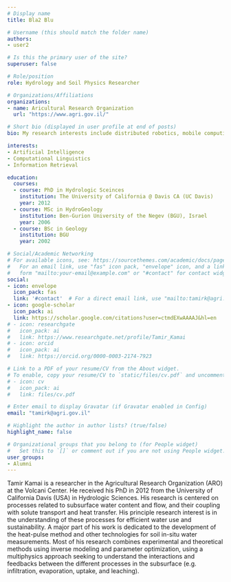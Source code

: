 ```yaml
---
# Display name
title: Bla2 Blu

# Username (this should match the folder name)
authors:
- user2

# Is this the primary user of the site?
superuser: false

# Role/position
role: Hydrology and Soil Physics Researcher

# Organizations/Affiliations
organizations:
- name: Aricultural Research Organization
  url: "https://www.agri.gov.il/"

# Short bio (displayed in user profile at end of posts)
bio: My research interests include distributed robotics, mobile computing and programmable matter.

interests:
- Artificial Intelligence
- Computational Linguistics
- Information Retrieval

education:
  courses:
  - course: PhD in Hydrologic Sceinces
    institution: The University of California @ Davis CA (UC Davis)
    year: 2012
  - course: MSc in HydroGeology
    institution: Ben-Gurion University of the Negev (BGU), Israel
    year: 2006
  - course: BSc in Geology
    institution: BGU
    year: 2002

# Social/Academic Networking
# For available icons, see: https://sourcethemes.com/academic/docs/page-builder/#icons
#   For an email link, use "fas" icon pack, "envelope" icon, and a link in the
#   form "mailto:your-email@example.com" or "#contact" for contact widget.
social:
- icon: envelope
  icon_pack: fas
  link: '#contact'  # For a direct email link, use "mailto:tamirk@agri.gov.il".
- icon: google-scholar
  icon_pack: ai
  link: https://scholar.google.com/citations?user=ctmdEXwAAAAJ&hl=en
# - icon: researchgate
#   icon_pack: ai
#   link: https://www.researchgate.net/profile/Tamir_Kamai
# - icon: orcid
#   icon_pack: ai
#   link: https://orcid.org/0000-0003-2174-7923

# Link to a PDF of your resume/CV from the About widget.
# To enable, copy your resume/CV to `static/files/cv.pdf` and uncomment the lines below.
# - icon: cv
#   icon_pack: ai
#   link: files/cv.pdf

# Enter email to display Gravatar (if Gravatar enabled in Config)
email: "tamirk@agri.gov.il"

# Highlight the author in author lists? (true/false)
highlight_name: false

# Organizational groups that you belong to (for People widget)
#   Set this to `[]` or comment out if you are not using People widget.
user_groups:
- Alumni
---
```


Tamir Kamai is a researcher in the Agricultural Research Organization (ARO) at the Volcani Center. He received his PhD in 2012 from the University of California Davis (USA) in Hydrologic Sciences. His research is centered on processes related to subsurface water content and flow, and their coupling with solute transport and heat transfer. His principle research interest is in the understanding of these processes for efficient water use and sustainability. A major part of his work is dedicated to the development of the heat-pulse method and other technologies for soil in-situ water measurements. Most of his research combines experimental and theoretical methods using inverse modeling and parameter optimization, using a multiphysics approach seeking to understand the interactions and feedbacks between the different processes in the subsurface (e.g. infiltration, evaporation, uptake, and leaching).
